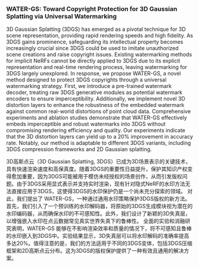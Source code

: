 ### WATER-GS: Toward Copyright Protection for 3D Gaussian Splatting via Universal Watermarking

3D Gaussian Splatting (3DGS) has emerged as a pivotal technique for 3D scene representation, providing rapid rendering speeds and high fidelity. As 3DGS gains prominence, safeguarding its intellectual property becomes increasingly crucial since 3DGS could be used to imitate unauthorized scene creations and raise copyright issues. Existing watermarking methods for implicit NeRFs cannot be directly applied to 3DGS due to its explicit representation and real-time rendering process, leaving watermarking for 3DGS largely unexplored. In response, we propose WATER-GS, a novel method designed to protect 3DGS copyrights through a universal watermarking strategy. First, we introduce a pre-trained watermark decoder, treating raw 3DGS generative modules as potential watermark encoders to ensure imperceptibility. Additionally, we implement novel 3D distortion layers to enhance the robustness of the embedded watermark against common real-world distortions of point cloud data. Comprehensive experiments and ablation studies demonstrate that WATER-GS effectively embeds imperceptible and robust watermarks into 3DGS without compromising rendering efficiency and quality. Our experiments indicate that the 3D distortion layers can yield up to a 20% improvement in accuracy rate. Notably, our method is adaptable to different 3DGS variants, including 3DGS compression frameworks and 2D Gaussian splatting.

3D高斯点云（3D Gaussian Splatting, 3DGS）已成为3D场景表示的关键技术，具有快速渲染速度和高保真度。随着3DGS的重要性日益提升，保护其知识产权变得愈加重要，因为3DGS可能被用于模仿未经授权的场景创作，从而引发版权问题。由于3DGS采用显式表示并支持实时渲染，现有针对隐式NeRF的水印方法无法直接应用于3DGS，这使得3DGS的水印保护仍是一个尚未充分探索的领域。
对此，我们提出了 WATER-GS，一种通过通用水印策略保护3DGS版权的新方法。首先，我们引入了一个预训练的水印解码器，将原始的3DGS生成模块视为潜在的水印编码器，从而确保水印的不可感知性。此外，我们设计了新颖的3D失真层，以增强嵌入水印在点云数据常见真实世界失真下的鲁棒性。
全面的实验和消融研究表明，WATER-GS 能够在不影响渲染效率和质量的情况下，将不可感知且鲁棒的水印嵌入到3DGS中。实验结果显示，3D失真层可以将水印解码的准确率提高多达20%。值得注意的是，我们的方法适用于不同的3DGS变体，包括3DGS压缩框架和2D高斯点云分布。这为3DGS的版权保护提供了一种有效且通用的解决方案。
